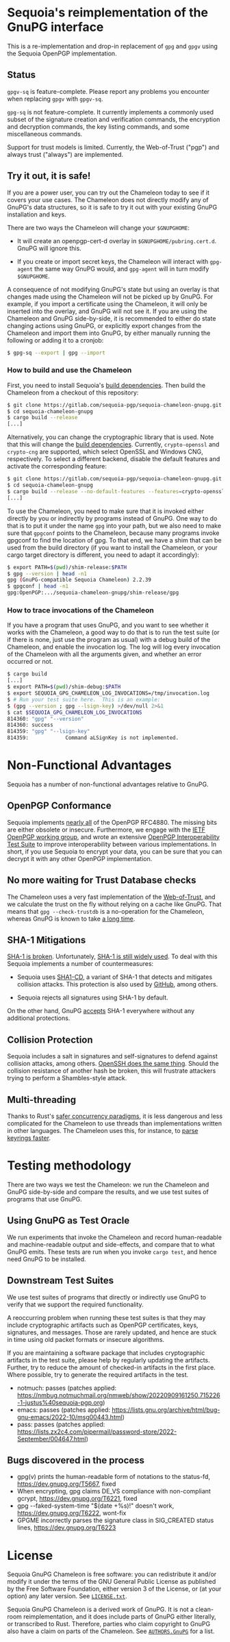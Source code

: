 # Sequoia's reimplementation of the GnuPG interface

This is a re-implementation and drop-in replacement of `gpg` and
`gpgv` using the Sequoia OpenPGP implementation.

## Status

`gpgv-sq` is feature-complete.  Please report any problems you
encounter when replacing `gpgv` with `gpgv-sq`.

`gpg-sq` is not feature-complete.  It currently implements a commonly
used subset of the signature creation and verification commands, the
encryption and decryption commands, the key listing commands, and some
miscellaneous commands.

Support for trust models is limited.  Currently, the Web-of-Trust
("pgp") and always trust ("always") are implemented.

## Try it out, it is safe!

If you are a power user, you can try out the Chameleon today to see if
it covers your use cases.  The Chameleon does not directly modify any
of GnuPG's data structures, so it is safe to try it out with your
existing GnuPG installation and keys.

There are two ways the Chameleon will change your `$GNUPGHOME`:

  - It will create an openpgp-cert-d overlay in
    `$GNUPGHOME/pubring.cert.d`.  GnuPG will ignore this.

  - If you create or import secret keys, the Chameleon will interact
    with `gpg-agent` the same way GnuPG would, and `gpg-agent` will in
    turn modify `$GNUPGHOME`.

A consequence of not modifying GnuPG's state but using an overlay is
that changes made using the Chameleon will not be picked up by GnuPG.
For example, if you import a certificate using the Chameleon, it will
only be inserted into the overlay, and GnuPG will not see it.  If you
are using the Chameleon and GnuPG side-by-side, it is recommended to
either do state changing actions using GnuPG, or explicitly export
changes from the Chameleon and import them into GnuPG, by either
manually running the following or adding it to a cronjob:

```sh
$ gpg-sq --export | gpg --import
```

### How to build and use the Chameleon

First, you need to install Sequoia's [build dependencies].  Then build
the Chameleon from a checkout of this repository:

```sh
$ git clone https://gitlab.com/sequoia-pgp/sequoia-chameleon-gnupg.git
$ cd sequoia-chameleon-gnupg
$ cargo build --release
[...]
```

  [build dependencies]: https://gitlab.com/sequoia-pgp/sequoia#requirements-and-msrv

Alternatively, you can change the cryptographic library that is used.
Note that this will change the [build dependencies].  Currently,
`crypto-openssl` and `crypto-cng` are supported, which select OpenSSL
and Windows CNG, respectively.  To select a different backend, disable
the default features and activate the corresponding feature:

```sh
$ git clone https://gitlab.com/sequoia-pgp/sequoia-chameleon-gnupg.git
$ cd sequoia-chameleon-gnupg
$ cargo build --release --no-default-features --features=crypto-openssl
[...]
```

To use the Chameleon, you need to make sure that it is invoked either
directly by you or indirectly by programs instead of GnuPG.  One way
to do that is to put it under the name `gpg` into your path, but we
also need to make sure that `gpgconf` points to the Chameleon, because
many programs invoke gpgconf to find the location of gpg.  To that
end, we have a shim that can be used from the build directory (if you
want to install the Chameleon, or your cargo target directory is
different, you need to adapt it accordingly):

```sh
$ export PATH=$(pwd)/shim-release:$PATH
$ gpg --version | head -n1
gpg (GnuPG-compatible Sequoia Chameleon) 2.2.39
$ gpgconf | head -n1
gpg:OpenPGP:.../sequoia-chameleon-gnupg/shim-release/gpg
```

### How to trace invocations of the Chameleon

If you have a program that uses GnuPG, and you want to see whether it
works with the Chameleon, a good way to do that is to run the test
suite (or if there is none, just use the program as usual) with a
debug build of the Chameleon, and enable the invocation log.  The log
will log every invocation of the Chameleon with all the arguments
given, and whether an error occurred or not.

```sh
$ cargo build
[...]
$ export PATH=$(pwd)/shim-debug:$PATH
$ export SEQUOIA_GPG_CHAMELEON_LOG_INVOCATIONS=/tmp/invocation.log
$ # Run your test suite here.  This is an example:
$ (gpg --version ; gpg --lsign-key) >/dev/null 2>&1
$ cat $SEQUOIA_GPG_CHAMELEON_LOG_INVOCATIONS
814360: "gpg" "--version"
814360: success
814359: "gpg" "--lsign-key"
814359:            Command aLSignKey is not implemented.
```

# Non-Functional Advantages

Sequoia has a number of non-functional advantages relative to GnuPG.

## OpenPGP Conformance

Sequoia implements [nearly all] of the OpenPGP RFC4880.  The missing
bits are either obsolete or insecure.  Furthermore, we engage with the
[IETF OpenPGP working group], and wrote an extensive [OpenPGP
Interoperability Test Suite] to improve interoperability between
various implementations.  In short, if you use Sequoia to encrypt your
data, you can be sure that you can decrypt it with any other OpenPGP
implementation.

   [nearly all]: https://sequoia-pgp.org/status/
   [IETF OpenPGP working group]: https://datatracker.ietf.org/doc/draft-ietf-openpgp-crypto-refresh/
   [OpenPGP Interoperability Test Suite]: https://tests.sequoia-pgp.org/

## No more waiting for Trust Database checks

The Chameleon uses a very fast implementation of the [Web-of-Trust],
and we calculate the trust on the fly without relying on a cache like
GnuPG.  That means that `gpg --check-trustdb` is a no-operation for
the Chameleon, whereas GnuPG is known to take [a long time].

  [Web-of-Trust]: https://crates.io/crates/sequoia-wot
  [a long time]: https://lists.gnupg.org/pipermail/gnupg-users/2017-February/057650.html

## SHA-1 Mitigations

[SHA-1 is broken].  Unfortunately, [SHA-1 is still widely used].  To
deal with this Sequoia implements a number of countermeasures:

  - Sequoia uses [SHA1-CD], a variant of SHA-1 that detects and
    mitigates collision attacks.  This protection is also used by
    [GitHub], among others.

  - Sequoia rejects all signatures using SHA-1 by default.

  [SHA-1 is broken]: https://sha-mbles.github.io/
  [SHA-1 is still widely used]: https://gitlab.com/sequoia-pgp/sequoia/-/issues/595
  [SHA1-CD]: https://github.com/cr-marcstevens/sha1collisiondetection
  [GitHub]: https://github.blog/2017-03-20-sha-1-collision-detection-on-github-com/

On the other hand, GnuPG [accepts] SHA-1 everywhere without any
additional protections.

  [accepts]: https://tests.sequoia-pgp.org/#Signature_over_the_shattered_collision

## Collision Protection

Sequoia includes a salt in signatures and self-signatures to defend
against collision attacks, among others.  [OpenSSH does the same
thing].  Should the collision resistance of another hash be broken,
this will frustrate attackers trying to perform a Shambles-style
attack.

  [OpenSSH does the same thing]: https://github.com/openssh/openssh-portable/blob/master/PROTOCOL.certkeys#L151

## Multi-threading

Thanks to Rust's [safer concurrency paradigms], it is less dangerous
and less complicated for the Chameleon to use threads than
implementations written in other languages.  The Chameleon uses this,
for instance, to [parse keyrings faster].

  [safer concurrency paradigms]: https://doc.rust-lang.org/book/ch16-00-concurrency.html
  [parse keyrings faster]: https://crates.io/crates/sequoia-openpgp-mt

# Testing methodology

There are two ways we test the Chameleon: we run the Chameleon and
GnuPG side-by-side and compare the results, and we use test suites of
programs that use GnuPG.

## Using GnuPG as Test Oracle

We run experiments that invoke the Chameleon and record human-readable
and machine-readable output and side-effects, and compare that to what
GnuPG emits.  These tests are run when you invoke `cargo test`, and
hence need GnuPG to be installed.

## Downstream Test Suites

We use test suites of programs that directly or indirectly use GnuPG
to verify that we support the required functionality.

A reoccurring problem when running these test suites is that they may
include cryptographic artifacts such as OpenPGP certificates, keys,
signatures, and messages.  Those are rarely updated, and hence are
stuck in time using old packet formats or insecure algorithms.

If you are maintaining a software package that includes cryptographic
artifacts in the test suite, please help by regularly updating the
artifacts.  Further, try to reduce the amount of checked-in artifacts
in the first place.  Where possible, try to generate the required
artifacts in the test.

- notmuch: passes (patches applied: https://nmbug.notmuchmail.org/nmweb/show/20220909161250.715226-1-justus%40sequoia-pgp.org)
- emacs: passes (patches applied: https://lists.gnu.org/archive/html/bug-gnu-emacs/2022-10/msg00443.html)
- pass: passes (patches applied: https://lists.zx2c4.com/pipermail/password-store/2022-September/004647.html)

## Bugs discovered in the process

- gpg(v) prints the human-readable form of notations to the status-fd,
  https://dev.gnupg.org/T5667, fixed
- When encrypting, gpg claims DE_VS compliance with non-compliant
  gcrypt, https://dev.gnupg.org/T6221, fixed
- gpg --faked-system-time "$(date +%s)!" doesn't work,
  https://dev.gnupg.org/T6222, wont-fix
- GPGME incorrectly parses the signature class in SIG_CREATED status
  lines, https://dev.gnupg.org/T6223

# License

Sequoia GnuPG Chameleon is free software: you can redistribute it
and/or modify it under the terms of the GNU General Public License as
published by the Free Software Foundation, either version 3 of the
License, or (at your option) any later version.  See
[`LICENSE.txt`](LICENSE.txt).

Sequoia GnuPG Chameleon is a derived work of GnuPG.  It is not a
clean-room reimplementation, and it does include parts of GnuPG either
literally, or transcribed to Rust.  Therefore, parties who claim
copyright to GnuPG also have a claim on parts of the Chameleon.  See
[`AUTHORS.GnuPG`](AUTHORS.GnuPG) for a list.
